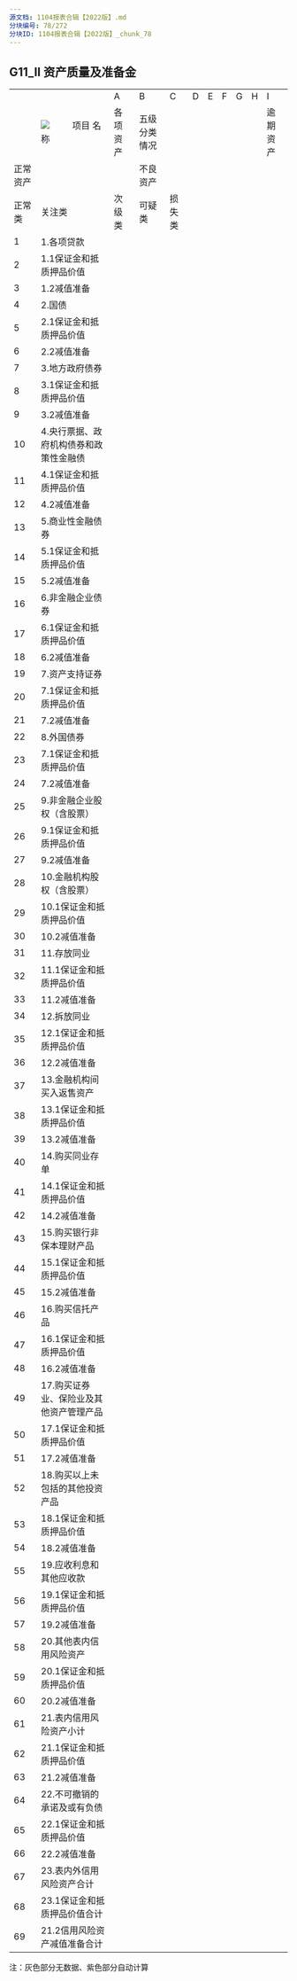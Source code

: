 ```yaml
---
源文档: 1104报表合辑【2022版】.md
分块编号: 78/272
分块ID: 1104报表合辑【2022版】_chunk_78
---
```


## G11\_II 资产质量及准备金

|  |  |  |  |  |  |  |  |  |  |  |
| --- | --- | --- | --- | --- | --- | --- | --- | --- | --- | --- |
|  |  | A | B | C | D | E | F | G | H | I |
|  | ![](data:image/png;base64...) 　　 项目  名称 | 各项资产 | 五级分类情况 | | | | | | | 逾期资产 |
| 正常资产 |  | | 不良资产 |  | | |
| 正常类 | 关注类 | 次级类 | 可疑类 | 损失类 |
| 1 | 1.各项贷款 |  |  |  |  |  |  |  |  |  |
| 2 | 1.1保证金和抵质押品价值 |  |  |  |  |  |  |  |  |  |
| 3 | 1.2减值准备 |  |  |  |  |  |  |  |  |  |
| 4 | 2.国债 |  |  |  |  |  |  |  |  |  |
| 5 | 2.1保证金和抵质押品价值 |  |  |  |  |  |  |  |  |  |
| 6 | 2.2减值准备 |  |  |  |  |  |  |  |  |  |
| 7 | 3.地方政府债券 |  |  |  |  |  |  |  |  |  |
| 8 | 3.1保证金和抵质押品价值 |  |  |  |  |  |  |  |  |  |
| 9 | 3.2减值准备 |  |  |  |  |  |  |  |  |  |
| 10 | 4.央行票据、政府机构债券和政策性金融债 |  |  |  |  |  |  |  |  |  |
| 11 | 4.1保证金和抵质押品价值 |  |  |  |  |  |  |  |  |  |
| 12 | 4.2减值准备 |  |  |  |  |  |  |  |  |  |
| 13 | 5.商业性金融债券 |  |  |  |  |  |  |  |  |  |
| 14 | 5.1保证金和抵质押品价值 |  |  |  |  |  |  |  |  |  |
| 15 | 5.2减值准备 |  |  |  |  |  |  |  |  |  |
| 16 | 6.非金融企业债券 |  |  |  |  |  |  |  |  |  |
| 17 | 6.1保证金和抵质押品价值 |  |  |  |  |  |  |  |  |  |
| 18 | 6.2减值准备 |  |  |  |  |  |  |  |  |  |
| 19 | 7.资产支持证券 |  |  |  |  |  |  |  |  |  |
| 20 | 7.1保证金和抵质押品价值 |  |  |  |  |  |  |  |  |  |
| 21 | 7.2减值准备 |  |  |  |  |  |  |  |  |  |
| 22 | 8.外国债券 |  |  |  |  |  |  |  |  |  |
| 23 | 7.1保证金和抵质押品价值 |  |  |  |  |  |  |  |  |  |
| 24 | 7.2减值准备 |  |  |  |  |  |  |  |  |  |
| 25 | 9.非金融企业股权（含股票） |  |  |  |  |  |  |  |  |  |
| 26 | 9.1保证金和抵质押品价值 |  |  |  |  |  |  |  |  |  |
| 27 | 9.2减值准备 |  |  |  |  |  |  |  |  |  |
| 28 | 10.金融机构股权（含股票） |  |  |  |  |  |  |  |  |  |
| 29 | 10.1保证金和抵质押品价值 |  |  |  |  |  |  |  |  |  |
| 30 | 10.2减值准备 |  |  |  |  |  |  |  |  |  |
| 31 | 11.存放同业 |  |  |  |  |  |  |  |  |  |
| 32 | 11.1保证金和抵质押品价值 |  |  |  |  |  |  |  |  |  |
| 33 | 11.2减值准备 |  |  |  |  |  |  |  |  |  |
| 34 | 12.拆放同业 |  |  |  |  |  |  |  |  |  |
| 35 | 12.1保证金和抵质押品价值 |  |  |  |  |  |  |  |  |  |
| 36 | 12.2减值准备 |  |  |  |  |  |  |  |  |  |
| 37 | 13.金融机构间买入返售资产 |  |  |  |  |  |  |  |  |  |
| 38 | 13.1保证金和抵质押品价值 |  |  |  |  |  |  |  |  |  |
| 39 | 13.2减值准备 |  |  |  |  |  |  |  |  |  |
| 40 | 14.购买同业存单 |  |  |  |  |  |  |  |  |  |
| 41 | 14.1保证金和抵质押品价值 |  |  |  |  |  |  |  |  |  |
| 42 | 14.2减值准备 |  |  |  |  |  |  |  |  |  |
| 43 | 15.购买银行非保本理财产品 |  |  |  |  |  |  |  |  |  |
| 44 | 15.1保证金和抵质押品价值 |  |  |  |  |  |  |  |  |  |
| 45 | 15.2减值准备 |  |  |  |  |  |  |  |  |  |
| 46 | 16.购买信托产品 |  |  |  |  |  |  |  |  |  |
| 47 | 16.1保证金和抵质押品价值 |  |  |  |  |  |  |  |  |  |
| 48 | 16.2减值准备 |  |  |  |  |  |  |  |  |  |
| 49 | 17.购买证券业、保险业及其他资产管理产品 |  |  |  |  |  |  |  |  |  |
| 50 | 17.1保证金和抵质押品价值 |  |  |  |  |  |  |  |  |  |
| 51 | 17.2减值准备 |  |  |  |  |  |  |  |  |  |
| 52 | 18.购买以上未包括的其他投资产品 |  |  |  |  |  |  |  |  |  |
| 53 | 18.1保证金和抵质押品价值 |  |  |  |  |  |  |  |  |  |
| 54 | 18.2减值准备 |  |  |  |  |  |  |  |  |  |
| 55 | 19.应收利息和其他应收款 |  |  |  |  |  |  |  |  |  |
| 56 | 19.1保证金和抵质押品价值 |  |  |  |  |  |  |  |  |  |
| 57 | 19.2减值准备 |  |  |  |  |  |  |  |  |  |
| 58 | 20.其他表内信用风险资产 |  |  |  |  |  |  |  |  |  |
| 59 | 20.1保证金和抵质押品价值 |  |  |  |  |  |  |  |  |  |
| 60 | 20.2减值准备 |  |  |  |  |  |  |  |  |  |
| 61 | 21.表内信用风险资产小计 |  |  |  |  |  |  |  |  |  |
| 62 | 21.1保证金和抵质押品价值 |  |  |  |  |  |  |  |  |  |
| 63 | 21.2减值准备 |  |  |  |  |  |  |  |  |  |
| 64 | 22.不可撤销的承诺及或有负债 |  |  |  |  |  |  |  |  |  |
| 65 | 22.1保证金和抵质押品价值 |  |  |  |  |  |  |  |  |  |
| 66 | 22.2减值准备 |  |  |  |  |  |  |  |  |  |
| 67 | 23.表内外信用风险资产合计 |  |  |  |  |  |  |  |  |  |
| 68 | 23.1保证金和抵质押品价值合计 |  |  |  |  |  |  |  |  |  |
| 69 | 21.2信用风险资产减值准备合计 |  |  |  |  |  |  |  |  |  |

注：灰色部分无数据、紫色部分自动计算

